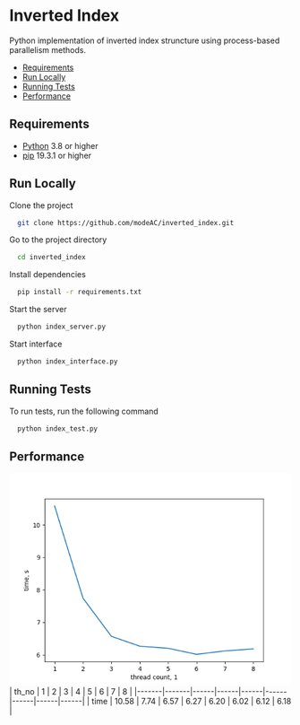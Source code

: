 
# Inverted Index

Python implementation of inverted index struncture using process-based parallelism methods.

  * [Requirements](#requirements)
  * [Run Locally](#run-locally)
  * [Running Tests](#running-tests)
  * [Performance](#performance)


## Requirements
* [Python](https://www.python.org/) 3.8 or higher
* [pip](https://pip.pypa.io/en/stable/) 19.3.1 or higher
## Run Locally

Clone the project

```bash
  git clone https://github.com/modeAC/inverted_index.git
```

Go to the project directory

```bash
  cd inverted_index
```

Install dependencies

```bash
  pip install -r requirements.txt
```

Start the server

```bash
  python index_server.py
```
Start interface
```bash
  python index_interface.py
```



## Running Tests

To run tests, run the following command

```bash
  python index_test.py
```


## Performance
![performance_graph](imgs/perf_count.png)
\| th_no | 1     | 2    | 3    | 4    | 5    | 6    | 7    | 8    |
|-------|-------|------|------|------|------|------|------|------|
| time  | 10.58 | 7.74 | 6.57 | 6.27 | 6.20 | 6.02 | 6.12 | 6.18 |
